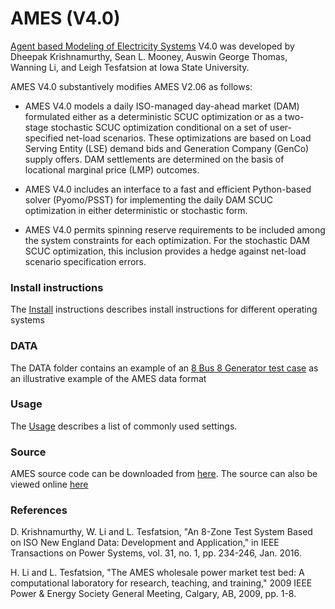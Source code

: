 
# AMES (V4.0)

[Agent based Modeling of Electricity Systems](http://www2.econ.iastate.edu/tesfatsi/AMESMarketHome.htm) V4.0 was developed by Dheepak Krishnamurthy, Sean L. Mooney, Auswin George Thomas, Wanning Li, and Leigh Tesfatsion at Iowa State University.

AMES V4.0 substantively modifies AMES V2.06 as follows:

* AMES V4.0 models a daily ISO-managed day-ahead market (DAM) formulated either as a deterministic SCUC optimization or as a two-stage stochastic SCUC optimization conditional on a set of user-specified net-load scenarios. These optimizations are based on Load Serving Entity (LSE) demand bids and Generation Company (GenCo) supply offers. DAM settlements are determined on the basis of locational marginal price (LMP) outcomes.

* AMES V4.0 includes an interface to a fast and efficient Python-based solver (Pyomo/PSST) for implementing the daily DAM SCUC optimization in either deterministic or stochastic form.

* AMES V4.0 permits spinning reserve requirements to be included among the system constraints for each optimization. For the stochastic DAM SCUC optimization, this inclusion provides a hedge against net-load scenario specification errors. 

### Install instructions

The [Install](https://github.com/kdheepak/AMES-v4.0/blob/master/INSTALL.md) instructions describes install instructions for different operating systems

### DATA

The DATA folder contains an example of an [8 Bus 8 Generator test case](https://github.com/kdheepak/AMES-v4.0/blob/master/DATA/8BusTestCase_8gen.dat) as an illustrative example of the AMES data format

### Usage

The [Usage](https://github.com/kdheepak/AMES-v4.0/blob/master/USAGE.md) describes a list of commonly used settings.

### Source

AMES source code can be downloaded from [here](https://github.com/kdheepak/AMES-v4.0/repository/archive.zip?ref=master).
The source can also be viewed online [here](https://github.com/kdheepak/AMES-v4.0/tree/master)

### References

D. Krishnamurthy, W. Li and L. Tesfatsion, "An 8-Zone Test System Based on ISO New England Data: Development and Application," in IEEE Transactions on Power Systems, vol. 31, no. 1, pp. 234-246, Jan. 2016.

H. Li and L. Tesfatsion, "The AMES wholesale power market test bed: A computational laboratory for research, teaching, and training," 2009 IEEE Power & Energy Society General Meeting, Calgary, AB, 2009, pp. 1-8.
